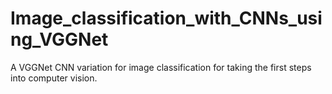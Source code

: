 # Image_classification_with_CNNs_using_VGGNet
A VGGNet CNN variation for image classification for taking the first steps into computer vision.
